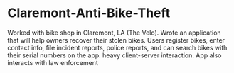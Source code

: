 Claremont-Anti-Bike-Theft
=========================

Worked with bike shop in Claremont, LA (The Velo). Wrote an application that will help owners recover their stolen bikes. Users register bikes, enter contact info, file incident reports, police reports, and can search bikes with their serial numbers on the app. heavy client-server interaction. App also interacts with law enforcement
